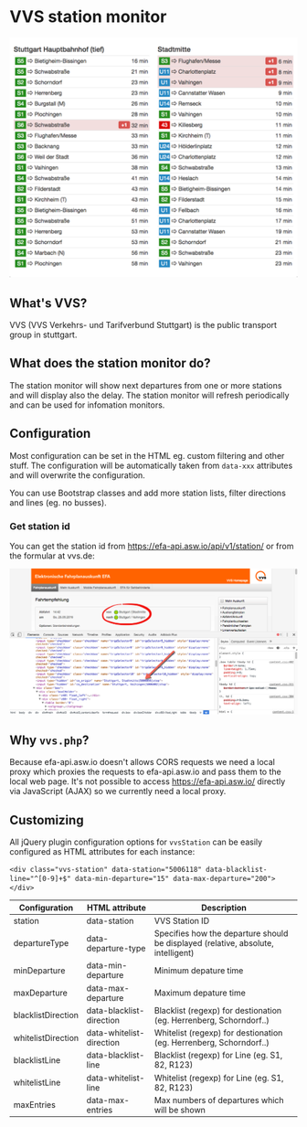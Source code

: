 # VVS station monitor

![VVS station monitor](documentation/preview.png "VVS station montitor")

## What's VVS?

VVS (VVS Verkehrs- und Tarifverbund Stuttgart) is the public transport group in stuttgart.

## What does the station monitor do?

The station monitor will show next departures from one or more stations
and will display also the delay.
The station monitor will refresh periodically and can be used for
infomation monitors.

## Configuration

Most configuration can be set in the HTML eg. custom filtering and 
other stuff. The configuration will be automatically taken 
from `data-xxx` attributes and will overwrite the configuration.

You can use Bootstrap classes and add more station lists, filter 
directions and lines (eg. no busses).

### Get station id

You can get the station id from https://efa-api.asw.io/api/v1/station/ 
or from the formular at vvs.de:

![VVS station id](documentation/get-station-id.png "VVS station id")

## Why `vvs.php`?

Because efa-api.asw.io doesn't allows CORS requests we need a local proxy
which proxies the requests to efa-api.asw.io and pass them to the local
web page.
It's not possible to access https://efa-api.asw.io/ directly via 
JavaScript (AJAX) so we currently need a local proxy.

## Customizing

All jQuery plugin configuration options for `vvsStation` can be easily configured as HTML attributes for each instance:

```
<div class="vvs-station" data-station="5006118" data-blacklist-line="^[0-9]+$" data-min-departure="15" data-max-departure="200"></div>

```


Configuration         | HTML attribute           | Description
----------------------|--------------------------|--------------------------------------------------------------------------------------
station               | data-station             | VVS Station ID
departureType         | data-departure-type      | Specifies how the departure should be displayed (relative, absolute, intelligent)
minDeparture          | data-min-departure       | Minimum depature time
maxDeparture          | data-max-departure       | Maximum depature time
blacklistDirection    | data-blacklist-direction | Blacklist (regexp) for destionation (eg. Herrenberg, Schorndorf..)
whitelistDirection    | data-whitelist-direction | Whitelist (regexp) for destionation (eg. Herrenberg, Schorndorf..)
blacklistLine         | data-blacklist-line      | Blacklist (regexp) for Line (eg. S1, 82, R123)
whitelistLine         | data-whitelist-line      | Whitelist (regexp) for Line (eg. S1, 82, R123)
maxEntries            | data-max-entries         | Max numbers of departures which will be shown

